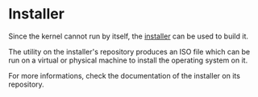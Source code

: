 # Installer

Since the kernel cannot run by itself, the [installer](https://github.com/llenotre/maestro-install) can be used to build it.

The utility on the installer's repository produces an ISO file which can be run on a virtual or physical machine to install the operating system on it.

For more informations, check the documentation of the installer on its repository.

